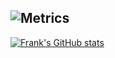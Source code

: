 ![Metrics](https://metrics.lecoq.io/borankux?template=classic&config.timezone=Asia%2FShanghai)
---
[![Frank's GitHub stats](https://github-readme-stats.vercel.app/api?username=borankux&show_icons=true&theme=radical)](https://github.com/borankux/borankux)
